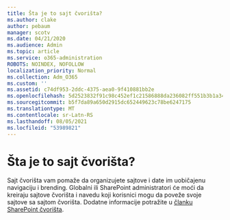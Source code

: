 ```yaml
---
title: Šta je to sajt čvorišta?
ms.author: clake
author: pebaum
manager: scotv
ms.date: 04/21/2020
ms.audience: Admin
ms.topic: article
ms.service: o365-administration
ROBOTS: NOINDEX, NOFOLLOW
localization_priority: Normal
ms.collection: Adm_O365
ms.custom: ''
ms.assetid: c74df953-2ddc-4375-aea0-9f410881bb2e
ms.openlocfilehash: 5d2523832f91c98c452ef1c21586888da236082ff551b3b1a349757b48f6e99d
ms.sourcegitcommit: b5f7da89a650d2915dc652449623c78be6247175
ms.translationtype: MT
ms.contentlocale: sr-Latn-RS
ms.lasthandoff: 08/05/2021
ms.locfileid: "53989821"
---
```

# <a name="whats-a-hub-site"></a>Šta je to sajt čvorišta?

Sajt čvorišta vam pomaže da organizujete sajtove i date im uobičajenu navigaciju i brending. Globalni ili SharePoint administratori će moći da kreiraju sajtove čvorišta i navedu koji korisnici mogu da poveže svoje sajtove sa sajtom čvorišta. Dodatne informacije potražite u [članku SharePoint čvorišta](https://go.microsoft.com/fwlink/?linkid=869388).
  
